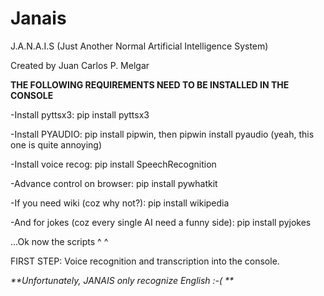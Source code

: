 # Janais

J.A.N.A.I.S (Just Another Normal Artificial Intelligence System)

Created by Juan Carlos P. Melgar




**THE FOLLOWING REQUIREMENTS NEED TO BE INSTALLED IN THE CONSOLE**

-Install pyttsx3: pip install pyttsx3

-Install PYAUDIO: pip install pipwin, then  pipwin install pyaudio (yeah, this one is quite annoying)

-Install voice recog: pip install SpeechRecognition

-Advance control on browser: pip install pywhatkit

-If you need wiki (coz why not?): pip install wikipedia

-And for jokes (coz every single AI need a funny side): pip install pyjokes


...Ok now the scripts ^ ^

FIRST STEP: Voice recognition and transcription into the console.

_**Unfortunately, JANAIS only recognize English :-(  **_

